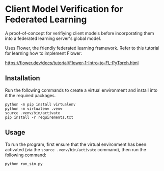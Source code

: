 # Client Model Verification for Federated Learning

A proof-of-concept for verifiying client models before incorporating them into a federated learning server's global model.

Uses Flower, the friendly federated learning framework. Refer to this tutorial for learning how to implement Flower:

https://flower.dev/docs/tutorial/Flower-1-Intro-to-FL-PyTorch.html

## Installation

Run the following commands to create a virtual environment and install into it the required packages.

```
python -m pip install virtualenv
python -m virtualenv .venv
source .venv/bin/activate
pip install -r requirements.txt
```

## Usage

To run the program, first ensure that the virtual environment has been activated (via the `source .venv/bin/activate` command), then run the following command:

```
python run_sim.py
```
